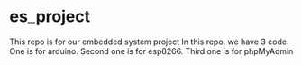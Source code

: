 # es_project
This repo is for our embedded system project
In this repo. we have 3 code.
One is for arduino.
Second one is for esp8266.
Third one is for phpMyAdmin
